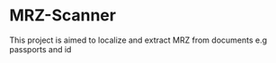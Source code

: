 # MRZ-Scanner
This project is aimed to localize and extract MRZ from documents e.g passports and id
